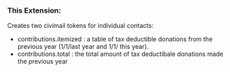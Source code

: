 ### This Extension:

Creates two civimail tokens for individual contacts:

+ contributions.itemized : a table of tax deductible donations from the previous year (1/1/last year and 1/1/ this year).
+ contributions.total : the total amount of tax deductibale donations made the previous year
